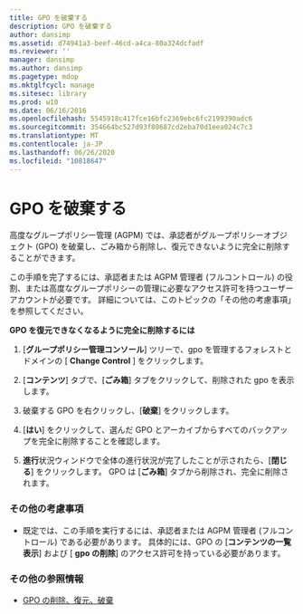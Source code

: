 ```yaml
---
title: GPO を破棄する
description: GPO を破棄する
author: dansimp
ms.assetid: d74941a3-beef-46cd-a4ca-80a324dcfadf
ms.reviewer: ''
manager: dansimp
ms.author: dansimp
ms.pagetype: mdop
ms.mktglfcycl: manage
ms.sitesec: library
ms.prod: w10
ms.date: 06/16/2016
ms.openlocfilehash: 5545918c417fce16bfc2369ebc6fc2199390adc6
ms.sourcegitcommit: 354664bc527d93f80687cd2eba70d1eea024c7c3
ms.translationtype: MT
ms.contentlocale: ja-JP
ms.lasthandoff: 06/26/2020
ms.locfileid: "10818647"
---
```

# GPO を破棄する


高度なグループポリシー管理 (AGPM) では、承認者がグループポリシーオブジェクト (GPO) を破棄し、ごみ箱から削除し、復元できないように完全に削除することができます。

この手順を完了するには、承認者または AGPM 管理者 (フルコントロール) の役割、または高度なグループポリシーの管理に必要なアクセス許可を持つユーザーアカウントが必要です。 詳細については、このトピックの「その他の考慮事項」を参照してください。

**GPO を復元できなくなるように完全に削除するには**

1.  [**グループポリシー管理コンソール**] ツリーで、gpo を管理するフォレストとドメインの [ **Change Control** ] をクリックします。

2.  [**コンテンツ**] タブで、[**ごみ箱**] タブをクリックして、削除された gpo を表示します。

3.  破棄する GPO を右クリックし、[**破棄**] をクリックします。

4.  [**はい**] をクリックして、選んだ GPO とアーカイブからすべてのバックアップを完全に削除することを確認します。

5.  **進行**状況ウィンドウで全体の進行状況が完了したことが示されたら、[**閉じる**] をクリックします。 GPO は [**ごみ箱**] タブから削除され、完全に削除されます。

### その他の考慮事項

-   既定では、この手順を実行するには、承認者または AGPM 管理者 (フルコントロール) である必要があります。 具体的には、GPO の [**コンテンツの一覧表示**] および [ **gpo の削除**] のアクセス許可を持っている必要があります。

### その他の参照情報

-   [GPO の削除、復元、破棄](deleting-restoring-or-destroying-a-gpo.md)

 

 






